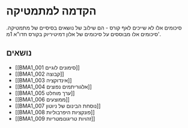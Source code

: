 # הקדמה למתמטיקה

סיכומים אלו לא שייכים לאף קורס - הם שילוב של נושאים בסיסיים של מתמטיקה. סיכומים אלו מבוססים על סיכומים של אלון דמיטיריוק בקורס חדו"א 1מ'.

## נושאים
- [[BMA1_001 סימונים לוגיים]]
- [[BMA1_002 קבוצה]]
- [[BMA1_003 אינדוקציה]]
- [[BMA1_004 אלגוריתמים נפוצים]]
- [[BMA1_005 ערך מוחלט]]
- [[BMA1_006 ממוצעים]]
- [[BMA1_007 נוסחת הבינום של ניוטון]]
- [[BMA1_008 פונקציות היפרבוליות]]
- [[BMA1_009 זהויות טריגונומטריות]]